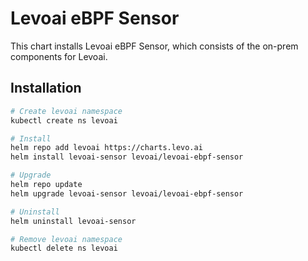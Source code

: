 # Levoai eBPF Sensor

This chart installs Levoai eBPF Sensor, which consists of the on-prem
components for Levoai.

## Installation

```sh
# Create levoai namespace
kubectl create ns levoai

# Install
helm repo add levoai https://charts.levo.ai
helm install levoai-sensor levoai/levoai-ebpf-sensor

# Upgrade
helm repo update
helm upgrade levoai-sensor levoai/levoai-ebpf-sensor

# Uninstall
helm uninstall levoai-sensor

# Remove levoai namespace
kubectl delete ns levoai
```
